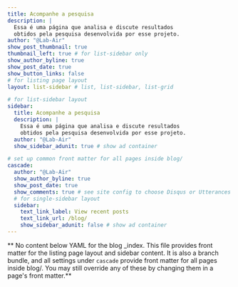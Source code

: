 ```yaml
---
title: Acompanhe a pesquisa
description: |
  Essa é uma página que analisa e discute resultados
  obtidos pela pesquisa desenvolvida por esse projeto.
author: "@Lab-Air"
show_post_thumbnail: true
thumbnail_left: true # for list-sidebar only
show_author_byline: true
show_post_date: true
show_button_links: false
# for listing page layout
layout: list-sidebar # list, list-sidebar, list-grid

# for list-sidebar layout
sidebar: 
  title: Acompanhe a pesquisa
  description: |
    Essa é uma página que analisa e discute resultados
    obtidos pela pesquisa desenvolvida por esse projeto.
  author: "@Lab-Air"
  show_sidebar_adunit: true # show ad container

# set up common front matter for all pages inside blog/
cascade:
  author: "@Lab-Air"
  show_author_byline: true
  show_post_date: true
  show_comments: true # see site config to choose Disqus or Utterances
  # for single-sidebar layout
  sidebar:
    text_link_label: View recent posts
    text_link_url: /blog/
    show_sidebar_adunit: false # show ad container
---
```


** No content below YAML for the blog _index. This file provides front matter for the listing page layout and sidebar content. It is also a branch bundle, and all settings under `cascade` provide front matter for all pages inside blog/. You may still override any of these by changing them in a page's front matter.**
